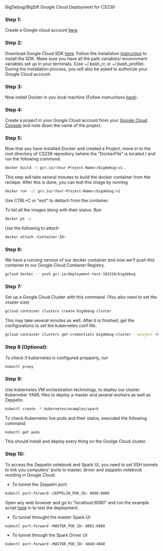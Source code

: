 BigDebug/BigSift Google Cloud Deployment for CS239

### Step 1:
Create a Google cloud account [here](https://cloud.google.com/)

### Step 2:
Download Google Cloud SDK [here](https://cloud.google.com/sdk/). Follow the installation [instruction](https://cloud.google.com/sdk/docs/) to install the SDK. Make sure you have all the path variables/ environment variables set up in your terminals. (Use ~/.bash_rc or ~/.bash_profile). During the installation process, you will also be  asked to authorize your Google Cloud account. 

### Step 3:
Now install Docker in you local machine (Follow instructions [here](https://docs.docker.com/engine/installation/)). 

### Step 4:
Create a project in your Google Cloud account from your [Google Cloud Console](https://console.cloud.google.com) and note down the name of the project.  


### Step 5:
Now that you have installed Docker and created a Project, move in to the root directory of CS239 repository (where the "DockerFile" is located ) and run the following commond.
```bash
docker build -t gcr.io/<Your-Project-Name>/bigdebug:v1 .
```

This step will take several minutes to build the docker container from the reciepe. After this is done, you can test this image by running 

```bash
docker run -it gcr.io/<Your-Project-Name>/bigdebug:v1
```

Use CTRL+C or "exit" to dettach from the container. 

To list all the images along with their status. Run 
```bash
docker ps -a
```

Use the following to attach

```bash
docker attach <Container-ID>
```


### Step 6:
We have a running version of our docker container and now we'll push this container to our Google Cloud Contianer Registry. 
```bash
gcloud docker -- push gcr.io/deployment-test-183218/bigdebug
```

### Step 7:
Set up a Google Cloud Cluster with this command. (You also need to set the cluster size) 
```bash
gcloud container clusters create bigdebug-cluster
```
This may take several minutes as well. After it is finished, get the configurations to set the kubernetes conf file.

```bash
gcloud container clusters get-credentials bigdebug-cluster --project <Project-Name>
```

### Step 8 (Optional):
To check if kubernetes is configured propperly, run 
```bash
kubectl proxy
```
### Step 9:
Use kubernetes VM orchestration technology, to deploy our cluster. Kuberneter YAML files to deploy a master and several workers as well as Zeppelin.

```bash
kubectl create -f kubernetes/examples/spark
```

To check Kubernetes live pods and their status, executed the following command:
```bash
kubectl get pods
```

This should install and deploy every thing on the Goolge Cloud cluster.

### Step 10:

To access the Zeppelin notebook and Spark UI, you need to set SSH tunnels to link you computers' ports to master, driver and zeppelin notebook residing in Google Cloud.

* To tunnel the Zeppelin port:
```bash
kubectl port-forward <ZEPPELIN_POD_ID> 8080:8080
```
Open any web browser and go to "localhost:8080" and run the example script [here](https://gist.githubusercontent.com/zmerlynn/875fed0f587d12b08ec9/raw/6eac83e99caf712482a4937800b17bbd2e7b33c4/movies.json) in to test the deployment.

* To tunnel throught the master Spark UI:
```bash
kubectl port-forward <MASTER_POD_ID> 8081:8080
```

* To tunnel through the Spark Driver UI:
```bash
kubectl port-forward <MASTER_POD_ID> 4040:4040
```


